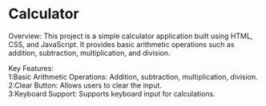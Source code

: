 # Calculator
Overview:
This project is a simple calculator application built using HTML, CSS, and JavaScript. It provides basic arithmetic operations such as addition, subtraction, multiplication, and division.

Key Features:<br>
1:Basic Arithmetic Operations: Addition, subtraction, multiplication, division.<br>
2:Clear Button: Allows users to clear the input.<br>
3:Keyboard Support: Supports keyboard input for calculations.<br>
